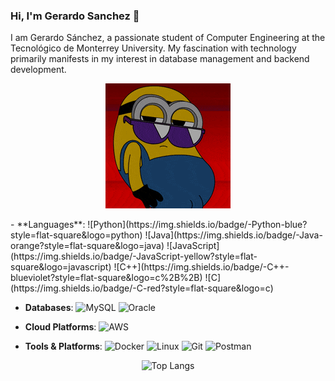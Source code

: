 ### Hi, I'm Gerardo Sanchez 👋

<!--
**GerardoSanchezz/GerardoSanchezz** is a ✨ _special_ ✨ repository because its `README.md` (this file) appears on your GitHub profile.

Here are some ideas to get you started:

- 🔭 I’m currently working on ...
- 🤔 I’m looking for help with ...
- 💬 Ask me about ...
- 📫 How to reach me: ...
-->
I am Gerardo Sánchez, a passionate student of Computer Engineering at the Tecnológico de Monterrey University. My fascination with technology primarily manifests in my interest in database management and backend development. 

<p align="center">
  <img alt="Minion bailando" width="200" src="Minion bailando.gif">
</p>
- **Languages**: 
  ![Python](https://img.shields.io/badge/-Python-blue?style=flat-square&logo=python)
  ![Java](https://img.shields.io/badge/-Java-orange?style=flat-square&logo=java)
  ![JavaScript](https://img.shields.io/badge/-JavaScript-yellow?style=flat-square&logo=javascript)
  ![C++](https://img.shields.io/badge/-C++-blueviolet?style=flat-square&logo=c%2B%2B)
  ![C](https://img.shields.io/badge/-C-red?style=flat-square&logo=c)

- **Databases**: 
  ![MySQL](https://img.shields.io/badge/-MySQL-blue?style=flat-square&logo=mysql)
  ![Oracle](https://img.shields.io/badge/-Oracle-red?style=flat-square&logo=oracle)

- **Cloud Platforms**: 
  ![AWS](https://img.shields.io/badge/-AWS-orange?style=flat-square&logo=amazon-aws)

- **Tools & Platforms**: 
  ![Docker](https://img.shields.io/badge/-Docker-blue?style=flat-square&logo=docker)
  ![Linux](https://img.shields.io/badge/-Linux-black?style=flat-square&logo=linux)
  ![Git](https://img.shields.io/badge/-Git-orange?style=flat-square&logo=git)
  ![Postman](https://img.shields.io/badge/-Postman-blueviolet?style=flat-square&logo=postman)




<p align="center">
  <img src="https://github-readme-stats.vercel.app/api/top-langs/?username=GerardoSanchezz&hide_progress=True" alt="Top Langs">
</p>



 




